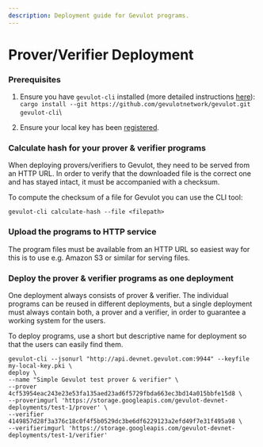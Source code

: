 ```yaml
---
description: Deployment guide for Gevulot programs.
---
```


# Prover/Verifier Deployment

### Prerequisites

1. Ensure you have `gevulot-cli` installed (more detailed instructions [here](https://blog.gevulot.com/p/devnet-developer-onboarding-begins)):\
   `cargo install --git https://github.com/gevulotnetwork/gevulot.git gevulot-cli`\

2. Ensure your local key has been [registered](https://docs.gevulot.com/gevulot-docs/devnet/key-registration).

### Calculate hash for your prover & verifier programs

When deploying provers/verifiers to Gevulot, they need to be served from an HTTP URL. In order to verify that the downloaded file is the correct one and has stayed intact, it must be accompanied with a checksum.

To compute the checksum of a file for Gevulot you can use the CLI tool:

`gevulot-cli calculate-hash --file <filepath>`

### Upload the programs to HTTP service

The program files must be available from an HTTP URL so easiest way for this is to use e.g. Amazon S3 or similar for serving files.

### Deploy the prover & verifier programs as one deployment

One deployment always consists of prover & verifier. The individual programs can be reused in different deployments, but a single deployment must always contain both, a prover and a verifier, in order to guarantee a working system for the users.

To deploy programs, use a short but descriptive name for deployment so that the users can easily find them.

`gevulot-cli --jsonurl "http://api.devnet.gevulot.com:9944" --keyfile my-local-key.pki \`\
`deploy \`\
`--name "Simple Gevulot test prover & verifier" \`\
`--prover 4cf53954eac243e23e53fa135aed23ad6f5729fbda663ec3bd14a015bbfe15d8 \`\
`--proverimgurl 'https://storage.googleapis.com/gevulot-devnet-deployments/test-1/prover' \`\
`--verifier 4149857d28f3a376c18c0f4f5b0529dc3be6df6229123a2efd49f7e31f495a98 \`\
`--verifierimgurl 'https://storage.googleapis.com/gevulot-devnet-deployments/test-1/verifier'`
